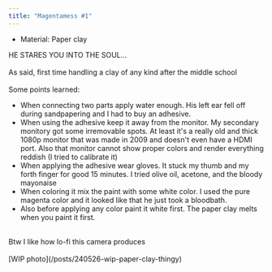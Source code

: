 ```yaml
---
title: "Magentamess #1"
---
```


- Material: Paper clay

HE STARES YOU INTO THE SOUL...<br>
<br>
As said, first time handling a clay of any kind after the middle school<br>
<br>
Some points learned:
- When connecting two parts apply water enough. His left ear fell off during sandpapering and I had to buy an adhesive.
- When using the adhesive keep it away from the monitor. My secondary monitory got some irremovable spots. At least it's a really old and thick 1080p monitor that was made in 2009 and doesn't even have a HDMI port. Also that monitor cannot show proper colors and render everything reddish (I tried to calibrate it)
- When applying the adhesive wear gloves. It stuck my thumb and my forth finger for good 15 minutes. I tried olive oil, acetone, and the bloody mayonaise
- When coloring it mix the paint with some white color. I used the pure magenta color and it looked like that he just took a bloodbath.
- Also before applying any color paint it white first. The paper clay melts when you paint it first.

<br>
Btw I like how lo-fi this camera produces<br>
<br>
[WIP photo](/posts/240526-wip-paper-clay-thingy)
